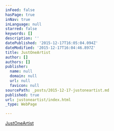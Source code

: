 ```yaml
---
inFeed: false
hasPage: true
inNav: true
inLanguage: null
starred: false
keywords: []
description: ''
datePublished: '2015-12-17T16:05:04.094Z'
dateModified: '2015-12-17T16:04:46.897Z'
title: JustOneArtist
author: []
authors: []
publisher:
  name: null
  domain: null
  url: null
  favicon: null
sourcePath: _posts/2015-12-17-justoneartist.md
published: true
url: justoneartist/index.html
_type: WebPage

---
```

[JustOneArtist][0]

[0]: https://thegrid.ai/oneartist/
